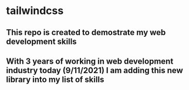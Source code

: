 ﻿# tailwindcss
## This repo is created to demostrate my web development skills
## With 3 years of working in web development industry today (9/11/2021) I am adding this new library into my list of skills
